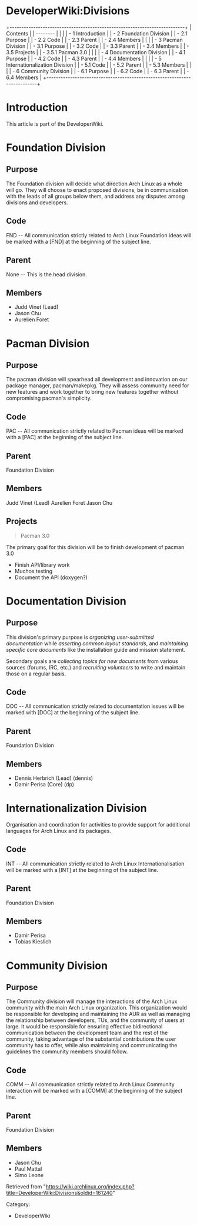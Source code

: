 DeveloperWiki:Divisions
=======================

+--------------------------------------------------------------------------+
| Contents                                                                 |
| --------                                                                 |
|                                                                          |
| -   1 Introduction                                                       |
| -   2 Foundation Division                                                |
|     -   2.1 Purpose                                                      |
|     -   2.2 Code                                                         |
|     -   2.3 Parent                                                       |
|     -   2.4 Members                                                      |
|                                                                          |
| -   3 Pacman Division                                                    |
|     -   3.1 Purpose                                                      |
|     -   3.2 Code                                                         |
|     -   3.3 Parent                                                       |
|     -   3.4 Members                                                      |
|     -   3.5 Projects                                                     |
|         -   3.5.1 Pacman 3.0                                             |
|                                                                          |
| -   4 Documentation Division                                             |
|     -   4.1 Purpose                                                      |
|     -   4.2 Code                                                         |
|     -   4.3 Parent                                                       |
|     -   4.4 Members                                                      |
|                                                                          |
| -   5 Internationalization Division                                      |
|     -   5.1 Code                                                         |
|     -   5.2 Parent                                                       |
|     -   5.3 Members                                                      |
|                                                                          |
| -   6 Community Division                                                 |
|     -   6.1 Purpose                                                      |
|     -   6.2 Code                                                         |
|     -   6.3 Parent                                                       |
|     -   6.4 Members                                                      |
+--------------------------------------------------------------------------+

Introduction
============

This article is part of the DeveloperWiki.

Foundation Division
===================

Purpose
-------

The Foundation division will decide what direction Arch Linux as a whole
will go. They will choose to enact proposed divisions, be in
communication with the leads of all groups below them, and address any
disputes among divisions and developers.

Code
----

FND -- All communication strictly related to Arch Linux Foundation ideas
will be marked with a [FND] at the beginning of the subject line.

Parent
------

None -- This is the head division.

Members
-------

-   Judd Vinet (Lead)
-   Jason Chu
-   Aurelien Foret

Pacman Division
===============

Purpose
-------

The pacman division will spearhead all development and innovation on our
package manager, pacman/makepkg. They will assess community need for new
features and work together to bring new features together without
compromising pacman's simplicity.

Code
----

PAC -- All communication strictly related to Pacman ideas will be marked
with a [PAC] at the beginning of the subject line.

Parent
------

Foundation Division

Members
-------

Judd Vinet (Lead) Aurelien Foret Jason Chu

Projects
--------

> Pacman 3.0

The primary goal for this division will be to finish development of
pacman 3.0

-   Finish API/library work
-   Muchos testing
-   Document the API (doxygen?)

Documentation Division
======================

Purpose
-------

This division's primary purpose is _organizing user-submitted
documentation_ while _asserting common layout standards_, and
_maintaining specific core documents_ like the installation guide and
mission statement.

Secondary goals are _collecting topics for new documents_ from various
sources (forums, IRC, etc.) and _recruiting volunteers_ to write and
maintain those on a regular basis.

Code
----

DOC -- All communication strictly related to documentation issues will
be marked with [DOC] at the beginning of the subject line.

Parent
------

Foundation Division

Members
-------

-   Dennis Herbrich (Lead) (dennis)
-   Damir Perisa (Core) (dp)

Internationalization Division
=============================

Organisation and coordination for activities to provide support for
additional languages for Arch Linux and its packages.

Code
----

INT -- All communication strictly related to Arch Linux
Internationalisation will be marked with a [INT] at the beginning of the
subject line.

Parent
------

Foundation Division

Members
-------

-   Damir Perisa
-   Tobias Kieslich

Community Division
==================

Purpose
-------

The Community division will manage the interactions of the Arch Linux
community with the main Arch Linux organization. This organization would
be responsible for developing and maintaining the AUR as well as
managing the relationship between developers, TUs, and the community of
users at large. It would be responsible for ensuring effective
bidirectional communication between the development team and the rest of
the community, taking advantage of the substantial contributions the
user community has to offer, while also maintaining and communicating
the guidelines the community members should follow.

Code
----

COMM -- All communication strictly related to Arch Linux Community
interaction will be marked with a [COMM] at the beginning of the subject
line.

Parent
------

Foundation Division

Members
-------

-   Jason Chu
-   Paul Mattal
-   Simo Leone

Retrieved from
"https://wiki.archlinux.org/index.php?title=DeveloperWiki:Divisions&oldid=161240"

Category:

-   DeveloperWiki
